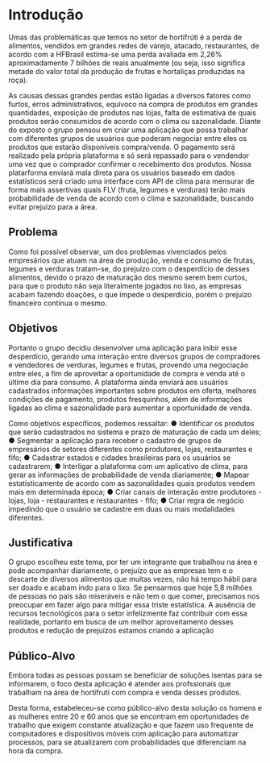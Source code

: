# Introdução

Umas das problemáticas que temos no setor de hortifrúti é a perda de alimentos, vendidos em grandes redes de varejo, atacado, restaurantes, de acordo com a HFBrasil estima-se uma perda avaliada em 2,26% aproximadamente 7 bilhões de reais anualmente (ou seja, isso significa metade do valor total da produção de frutas e hortaliças produzidas na roça).

As causas dessas grandes perdas estão ligadas a diversos fatores como furtos, erros administrativos, equívoco na compra de produtos em grandes quantidades, exposição de produtos nas lojas, falta de estimativa de quais produtos serão consumidos de acordo com o clima ou sazonalidade. Diante do exposto o grupo pensou em criar uma aplicação que possa trabalhar com diferentes grupos de usuários que poderam negociar entre eles os produtos que estarão disponíveis compra/venda. O pagamento será realizado pela própria plataforma e só será repassado para o vendendor uma vez que o comprador confirmar o recebimento dos produtos. Nossa platarforma enviará mala direta para os usuários baseado em dados estatísticos será criado uma interface com API de clima para mensurar de forma mais assertivas quais FLV (fruta, legumes e verduras) terão mais probabilidade de venda de acordo com o clima e sazonalidade, buscando evitar prejuízo para a área. 
 
## Problema

Como foi possível observar, um dos problemas vivenciados pelos empresários que atuam na área de produção, venda e consumo de frutas, legumes e verduras tratam-se, do prejuízo com o desperdício de desses alimentos, devido o prazo de maturação dos mesmo serem bem curtos, para que o produto não seja literalmente jogados no lixo, as empresas acabam fazendo doações, o que impede o desperdício, porém o prejuízo financeiro continua o mesmo. 

## Objetivos

Portanto o grupo decidiu desenvolver uma aplicação para inibir esse desperdício, gerando uma interação entre diversos grupos de compradores e vendedores de verduras, legumes e frutas, provendo uma negociação entre eles, a fim de aproveitar a oportunidade de compra e venda até o último dia para consumo. A plataforma ainda enviará aos usuários cadastrados informações importantes sobre produtos em oferta, melhores condições de pagamento, produtos fresquinhos, além de informações ligadas ao clima e sazonalidade para aumentar a oportunidade de venda.

Como objetivos específicos, podemos ressaltar:
●	Identificar os produtos que serão cadastrados no sistema e prazo de maturação de cada um deles;
●	Segmentar a aplicação para receber o cadastro de grupos de empresários de setores diferentes como produtores, lojas, restaurantes e fifo;
●	Cadastrar estados e cidades brasileiras para os usuários se cadastrarem;
●	Interligar a plataforma com um aplicativo de clima, para gerar as informações de probabilidade de venda diariamente;
●	Mapear estatisticamente de acordo com as sazonalidades quais produtos vendem mais em determinada época;
●	Criar canais de interação entre produtores - lojas, loja - restaurantes e restaurantes - fifo;
●	Criar regra de negócio impedindo que o usuário se cadastre em duas ou mais modalidades diferentes.

## Justificativa

O grupo escolheu este tema, por ter um integrante que trabalhou na área e pode acompanhar diariamente, o prejuízo que as empresas tem e o descarte de diversos alimentos que muitas vezes, não há tempo hábil para ser doado e acabam indo para o lixo. Se pensarmos que hoje 5,8 milhões de pessoas no país são miseráveis e não tem o que comer, precisamos nos preocupar em fazer algo para mitigar essa triste estatística. 
A ausência de recursos tecnológicos para o setor infelizmente faz contribuir com essa realidade, portanto em busca de um melhor aproveitamento desses produtos e redução de prejuízos estamos criando a aplicação
 
## Público-Alvo

Embora todas as pessoas possam se beneficiar de soluções isentas para se informarem, o foco desta aplicação é atender aos profssionais que trabalham na área de hortifruti com compra e venda desses produtos. 

Desta forma, estabeleceu-se como público-alvo desta solução os homens e as mulheres entre 20 e 60 anos que se encontram em oportunidades de trabalho que exigem constante atualização e que fazem uso frequente de computadores e dispositivos móveis com aplicação para automatizar processos, para se atualizarem com probabilidades que diferenciam na hora da compra.
